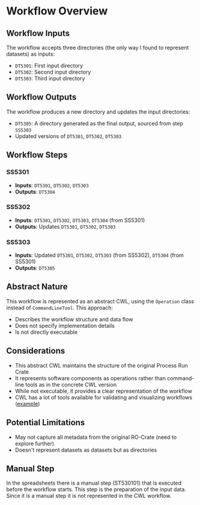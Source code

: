 # Workflow Overview

## Workflow Inputs

The workflow accepts three directories (the only way I found to represent datasets) as inputs:

- `DT5301`: First input directory
- `DT5302`: Second input directory
- `DT5303`: Third input directory

## Workflow Outputs

The workflow produces a new directory and updates the input directories:

- `DT5305`: A directory generated as the final output, sourced from step `SS5303`
- Updated versions of `DT5301`, `DT5302`, `DT5303`

## Workflow Steps

### SS5301

- **Inputs**: `DT5301`, `DT5302`, `DT5303`
- **Outputs**: `DT5304`

### SS5302

- **Inputs**: `DT5301`, `DT5302`, `DT5303`, `DT5304` (from SS5301)
- **Outputs**: Updates `DT5301`, `DT5302`, `DT5303`

### SS5303

- **Inputs**: Updated `DT5301`, `DT5302`, `DT5303` (from SS5302), `DT5304` (from SS5301)
- **Outputs**: `DT5305`

## Abstract Nature

This workflow is represented as an abstract CWL, using the `Operation` class instead of `CommandLineTool`. This
approach:

- Describes the workflow structure and data flow
- Does not specify implementation details
- Is not directly executable

## Considerations

- This abstract CWL maintains the structure of the original Process Run Crate
- It represents software components as operations rather than command-line tools as in the concrete CWL version
- While not executable, it provides a clear representation of the workflow
- CWL has a lot of tools available for validating and visualizing
  workflows ([example](https://view.commonwl.org/workflows/github.com/Marco-Salvi/cwl-test/blob/main/wf5301/workflow.cwl))

## Potential Limitations

- May not capture all metadata from the original RO-Crate (need to explore further)
- Doesn't represent datasets as datasets but as directories

## Manual Step

In the spreadsheets there is a manual step (ST530101) that is executed before the workflow starts. This step is the preparation of the input data. Since it is a manual step it is not represented in the CWL workflow.
